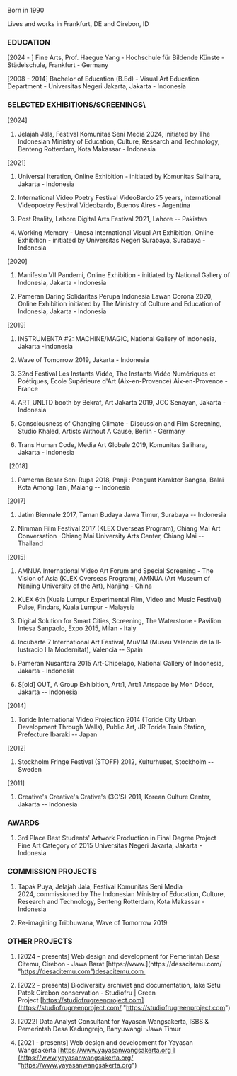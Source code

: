 Born in 1990

Lives and works in Frankfurt, DE and Cirebon, ID

### EDUCATION

[2024 - ] Fine Arts, Prof. Haegue Yang - Hochschule für Bildende Künste - Städelschule, Frankfurt - Germany

[2008 - 2014] Bachelor of Education (B.Ed) - Visual Art Education Department - Universitas Negeri Jakarta, Jakarta - Indonesia

### SELECTED EXHIBITIONS/SCREENINGS\
[2024] 

1.  Jelajah Jala, Festival Komunitas Seni Media 2024, initiated by The Indonesian Ministry of Education, Culture, Research and Technology, Benteng Rotterdam, Kota Makassar - Indonesia

[2021]

1.  Universal Iteration, Online Exhibition - initiated by Komunitas Salihara, Jakarta - Indonesia

2.  International Video Poetry Festival VideoBardo 25 years, International Videopoetry Festival Videobardo, Buenos Aires - Argentina

3.  Post Reality, Lahore Digital Arts Festival 2021, Lahore -- Pakistan

4.  Working Memory - Unesa International Visual Art Exhibition, Online Exhibition - initiated by Universitas Negeri Surabaya, Surabaya - Indonesia

[2020]

1.  Manifesto VII Pandemi, Online Exhibition - initiated by National Gallery of Indonesia, Jakarta - Indonesia

2.  Pameran Daring Solidaritas Perupa Indonesia Lawan Corona 2020, Online Exhibition initiated by The Ministry of Culture and Education of Indonesia, Jakarta - Indonesia

[2019]

1.  INSTRUMENTA #2: MACHINE/MAGIC, National Gallery of Indonesia, Jakarta -Indonesia

2.  Wave of Tomorrow 2019, Jakarta - Indonesia

3.  32nd Festival Les Instants Vidéo, The Instants Vidéo Numériques et Poétiques, Ecole Supérieure d'Art (Aix-en-Provence) Aix-en-Provence - France

4.  ART_UNLTD booth by Bekraf, Art Jakarta 2019, JCC Senayan, Jakarta - Indonesia

5.  Consciousness of Changing Climate - Discussion and Film Screening, Studio Khaled, Artists Without A Cause, Berlin - Germany

6.  Trans Human Code, Media Art Globale 2019, Komunitas Salihara, Jakarta - Indonesia

 [2018]

1.  Pameran Besar Seni Rupa 2018, Panji : Penguat Karakter Bangsa, Balai Kota Among Tani, Malang -- Indonesia

[2017]

1.  Jatim Biennale 2017, Taman Budaya Jawa Timur, Surabaya -- Indonesia

2.  Nimman Film Festival 2017 (KLEX Overseas Program), Chiang Mai Art Conversation -Chiang Mai University Arts Center, Chiang Mai -- Thailand

[2015]

1.  AMNUA International Video Art Forum and Special Screening - The Vision of Asia (KLEX Overseas Program), AMNUA (Art Museum of Nanjing University of the Art), Nanjing - China

2.  KLEX 6th (Kuala Lumpur Experimental Film, Video and Music Festival) Pulse, Findars, Kuala Lumpur - Malaysia

3.  Digital Solution for Smart Cities, Screening, The Waterstone - Pavilion Intesa Sanpaolo, Expo 2015, Milan - Italy

4.  Incubarte 7 International Art Festival, MuVIM (Museu Valencia de la Il-lustracio I la Modernitat), Valencia -- Spain

5.  Pameran Nusantara 2015 Art-Chipelago, National Gallery of Indonesia, Jakarta - Indonesia

6.  S[old] OUT, A Group Exhibition, Art:1, Art:1 Artspace by Mon Décor, Jakarta -- Indonesia

[2014]

1.  Toride International Video Projection 2014 (Toride City Urban Development Through Walls), Public Art, JR Toride Train Station, Prefecture Ibaraki -- Japan

[2012]

1.  Stockholm Fringe Festival (STOFF) 2012, Kulturhuset, Stockholm -- Sweden

[2011]

1.  Creative's Creative's Crative's (3C'S) 2011, Korean Culture Center, Jakarta -- Indonesia

### AWARDS

1.  3rd Place Best Students' Artwork Production in Final Degree Project Fine Art Category of 2015 Universitas Negeri Jakarta, Jakarta - Indonesia

### COMMISSION PROJECTS

1.  Tapak Puya, Jelajah Jala, Festival Komunitas Seni Media 2024, commissioned by The Indonesian Ministry of Education, Culture, Research and Technology, Benteng Rotterdam, Kota Makassar - Indonesia

2.  Re-imagining Tribhuwana, Wave of Tomorrow 2019

### OTHER PROJECTS

1.  [2024 - presents] Web design and development for Pemerintah Desa Citemu, Cirebon - Jawa Barat [](https://desacitemu.com/ "https://desacitemu.com")[https://www.](https://desacitemu.com/ "https://desacitemu.com")desacitemu.com 

2.  [2022 - presents] Biodiversity archivist and documentation, lake Setu Patok Cirebon conservation - Studiofru | Green Project [https://studiofrugreenproject.com](https://studiofrugreenproject.com/ "https://studiofrugreenproject.com")

3.  [2022] Data Analyst Consultant for Yayasan Wangsakerta, ISBS & Pemerintah Desa Kedungrejo, Banyuwangi -Jawa Timur

4.  [2021 - presents] Web design and development for Yayasan Wangsakerta [https://www.yayasanwangsakerta.org ](https://www.yayasanwangsakerta.org/ "https://www.yayasanwangsakerta.org")